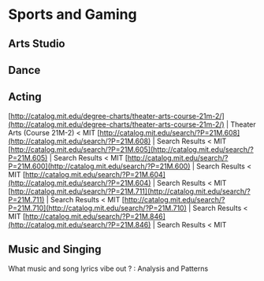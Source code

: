 # Sports and Gaming

## Arts Studio

## Dance

## Acting

[http://catalog.mit.edu/degree-charts/theater-arts-course-21m-2/](http://catalog.mit.edu/degree-charts/theater-arts-course-21m-2/) | Theater Arts (Course 21M-2) < MIT [http://catalog.mit.edu/search/?P=21M.608](http://catalog.mit.edu/search/?P=21M.608) | Search Results < MIT [http://catalog.mit.edu/search/?P=21M.605](http://catalog.mit.edu/search/?P=21M.605) | Search Results < MIT [http://catalog.mit.edu/search/?P=21M.600](http://catalog.mit.edu/search/?P=21M.600) | Search Results < MIT [http://catalog.mit.edu/search/?P=21M.604](http://catalog.mit.edu/search/?P=21M.604) | Search Results < MIT [http://catalog.mit.edu/search/?P=21M.711](http://catalog.mit.edu/search/?P=21M.711) | Search Results < MIT [http://catalog.mit.edu/search/?P=21M.710](http://catalog.mit.edu/search/?P=21M.710) | Search Results < MIT [http://catalog.mit.edu/search/?P=21M.846](http://catalog.mit.edu/search/?P=21M.846) | Search Results < MIT

## Music and Singing

What music and song lyrics vibe out ? : Analysis and Patterns

